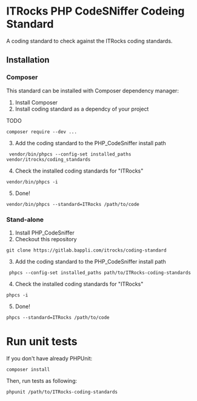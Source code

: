 # ITRocks PHP CodeSNiffer Codeing Standard
A coding standard to check against the ITRocks coding standards.

## Installation
### Composer
This standard can be installed with Composer dependency manager:

1. Install Composer
2. Install coding standard as a dependcy of your project

TODO
```
composer require --dev ...
```

3. Add the coding standard to the PHP_CodeSniffer install path
```
 vendor/bin/phpcs --config-set installed_paths vendor/itrocks/coding_standards
```

4. Check the installed coding standards for "ITRocks"
```
vendor/bin/phpcs -i
```

5. Done!
```
vendor/bin/phpcs --standard=ITRocks /path/to/code
```

### Stand-alone
1. Install PHP_CodeSniffer
2. Checkout this repository
```
git clone https://gitlab.bappli.com/itrocks/coding-standard
```

3. Add the coding standard to the PHP_CodeSniffer install path
```
 phpcs --config-set installed_paths path/to/ITRocks-coding-standards
```


4. Check the installed coding standards for "ITRocks"
```
phpcs -i
```

5. Done!
```
phpcs --standard=ITRocks /path/to/code
```

# Run unit tests
If you don't have already PHPUnit:
```
composer install
```

Then, run tests as following:
```
phpunit /path/to/ITRocks-coding-standards
```
